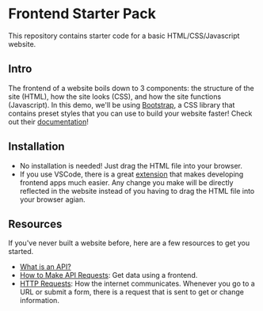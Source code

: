 # Frontend Starter Pack
This repository contains starter code for a basic HTML/CSS/Javascript website.

## Intro
The frontend of a website boils down to 3 components: the structure of the site (HTML), how the site looks (CSS), and how the site functions (Javascript). In this demo, we'll be using [Bootstrap](https://getbootstrap.com/docs/4.3/getting-started/introduction/), a CSS library that contains preset styles that you can use to build your website faster! Check out their [documentation](https://getbootstrap.com/docs/4.3/getting-started/introduction/)!

## Installation
- No installation is needed! Just drag the HTML file into your browser.
- If you use VSCode, there is a great [extension](https://ritwickdey.github.io/vscode-live-server/) that makes developing frontend apps much easier. Any change you make will be directly reflected in the website instead of you having to drag the HTML file into your browser agian.

## Resources
If you've never built a website before, here are a few resources to get you started.
- [What is an API?](https://medium.com/@perrysetgo/what-exactly-is-an-api-69f36968a41f) 
- [How to Make API Requests](https://medium.com/swlh/making-use-of-apis-in-your-front-end-c168e343bea3): Get data using a frontend.
- [HTTP Requests](https://www.w3schools.com/tags/ref_httpmethods.asp): How the internet communicates. Whenever you go to a URL or submit a form, there is a request that is sent to get or change information.